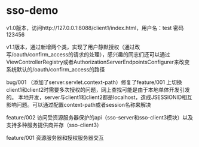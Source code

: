 # sso-demo
v1.0版本，访问http://127.0.0.1:8088/client1/index.html，用户名：test 密码123456


v1.1版本，通过新增两个类，实现了用户静默授权（通过改写/oauth/confirm_access的请求的处理），感兴趣的同志们还可以通过ViewControllerRegistry或者AuthorizationServerEndpointsConfigurer来改变系统默认的/oauth/confirm_access的路径


bug/001 （添加了server.servlet.context-path）修复了feature/001 上切换client1和client2时需要多次授权的问题，网上查找可能是由于本地单体开发引发的。
本地开发，server与client1和client2都是localhost，造成JSESSIONID相互影响问题。可以通过配置context-path或者session名称来解决


feature/002 访问受资源服务器保护的api（sso-server和sso-client3模块）以及支持多种服务提供商并存（sso-client3）


feature/001 资源服务器和授权服务器交互
